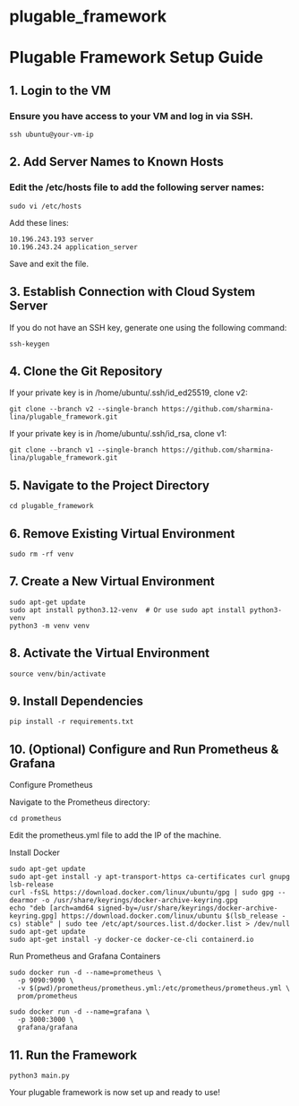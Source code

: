 # plugable_framework
# Plugable Framework Setup Guide

## 1. Login to the VM

### Ensure you have access to your VM and log in via SSH.

```ssh ubuntu@your-vm-ip```

## 2. Add Server Names to Known Hosts

### Edit the /etc/hosts file to add the following server names:

```sudo vi /etc/hosts```

Add these lines:
```
10.196.243.193 server
10.196.243.24 application_server
```
Save and exit the file.

## 3. Establish Connection with Cloud System Server

If you do not have an SSH key, generate one using the following command:

```ssh-keygen```

## 4. Clone the Git Repository

If your private key is in /home/ubuntu/.ssh/id_ed25519, clone v2:

```git clone --branch v2 --single-branch https://github.com/sharmina-lina/plugable_framework.git```

If your private key is in /home/ubuntu/.ssh/id_rsa, clone v1:
```
git clone --branch v1 --single-branch https://github.com/sharmina-lina/plugable_framework.git
````
## 5. Navigate to the Project Directory

```cd plugable_framework```

## 6. Remove Existing Virtual Environment

```sudo rm -rf venv```

## 7. Create a New Virtual Environment
```
sudo apt-get update
sudo apt install python3.12-venv  # Or use sudo apt install python3-venv
python3 -m venv venv
```
## 8. Activate the Virtual Environment
```
source venv/bin/activate
```
## 9. Install Dependencies
```
pip install -r requirements.txt
```
## 10. (Optional) Configure and Run Prometheus & Grafana

Configure Prometheus

Navigate to the Prometheus directory:
```
cd prometheus
```
Edit the prometheus.yml file to add the IP of the machine.

Install Docker
```
sudo apt-get update
sudo apt-get install -y apt-transport-https ca-certificates curl gnupg lsb-release
curl -fsSL https://download.docker.com/linux/ubuntu/gpg | sudo gpg --dearmor -o /usr/share/keyrings/docker-archive-keyring.gpg
echo "deb [arch=amd64 signed-by=/usr/share/keyrings/docker-archive-keyring.gpg] https://download.docker.com/linux/ubuntu $(lsb_release -cs) stable" | sudo tee /etc/apt/sources.list.d/docker.list > /dev/null
sudo apt-get update
sudo apt-get install -y docker-ce docker-ce-cli containerd.io
```
Run Prometheus and Grafana Containers
```
sudo docker run -d --name=prometheus \
  -p 9090:9090 \
  -v $(pwd)/prometheus/prometheus.yml:/etc/prometheus/prometheus.yml \
  prom/prometheus

sudo docker run -d --name=grafana \
  -p 3000:3000 \
  grafana/grafana
```
## 11. Run the Framework
```
python3 main.py
```
Your plugable framework is now set up and ready to use!



